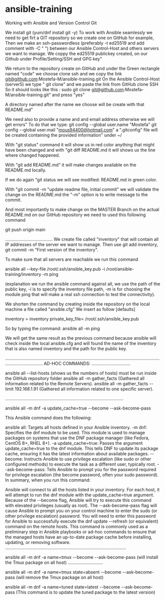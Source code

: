 # ansible-training

Working with Ansible and Version Control Git


We install git (yum/dnf install git -y) 
To work with Ansible seamlessly we need to get firt a GIT repository so we create one on GitHub for example,
Then we make an ssh-passwordless (preferably -t  ed25519 and add comment with -C " ")  between our Ansible Control-Host and others servers we want to manage.
We coppy the ed25519 publickey created, on our Github under Profile/Setting/SSH and GPG key"

We return to the repository create on GitHub and under the Green rectangle named "code" 
we choose clone ssh and we copy the link git@github.com:Mostefa-M/ansible-training.git
On the Ansible Control-Host (server5) we type " git clone" and we paste the link from GitHub clone SSH
So it should looks like this : sudo git clone git@github.com:Mostefa-M/ansible-training.git" and press "yes"

A directory named after the name we choose will be create with that README.md"

We need also to provide a name and and email address otherwise we will get errors"
To do that we type:
git config --global user.name "Mostefa"
git config --global user.mail "mous94400@hotmail.com"
a ".gitconfig" file will be created containing the provided information" under ~/

With "git status" command it will show us in red color  anything that might have been changed and with  "git diff README.md  it will shows us the line where changed happened.

With "git add README.md" it will make changes available on the README.md locally.

If we do again "git status we will see modified: README.md in green color.

With "git commit -m "update readme file, initial commit" we will validate the change on the README.md
the "-m" option  is to write message to the commit.

And most importantly to make change on the MASTER Branch on the  actual README.md on our GitHub repository we need to used this following command

git push origin main 


......................................
We create file called "inventory" that will contain all IP addresses of the server we want to manage.
Then use git add inventory, git commit -m "First version of the inventory".


To make sure that all servers are reachable we run this command 

ansible all --key-file /root/.ssh/ansible_key.pub  -i /root/ansible-training/inventory -m ping

(explanation we run the ansible command against all, we use the path of the public key, -i is to specify the inventory file path, -m is for choosing the module ping that will make a real ssh connection to test the connectivity).

We shorten the command by creating inside the repository on the local machine  a file called "ansible.cfg"
We insert as follow
[defaults]

inventory = inventory
private_key_file= /root/.ssh/ansible_key.pub 

So by typing the command:
ansible all -m ping 

We will get the same result as the previous command because ansible will check inside the local ansible.cfg and will found the name of the inventory that
is also named inventory and the path for the public key.

..........................................................................................................................................................
AD-HOC COMMANDS:
...............................

ansible all --list-hosts (shows us the numbers of hosts) must be run inside the GitHub repository folder 
ansible all -m gather_facts (Gathered all information related to the Remote Servers).
ansible all -m gather_facts --limit 192.168.1.91  (Gathered all information related to one specific server).

...............................................................................................

ansible all -m dnf -a update_cache=true --become --ask-become-pass

This Ansible command does the following:

ansible all: Targets all hosts defined in your Ansible inventory.
-m dnf: Specifies the dnf module to be used. This module is used to manage packages on systems that use the DNF package manager (like Fedora, CentOS 8+, RHEL 8+).
-a update_cache=true: Passes the argument update_cache=true to the dnf module. This tells DNF to update its package cache, ensuring it has the latest information about available packages.
--become: Instructs Ansible to use privilege escalation (like sudo or other configured methods) to execute the task as a different user, typically root.
--ask-become-pass: Tells Ansible to prompt you for the password required for privilege escalation (the become password, often your sudo password).
In summary, when you run this command:

Ansible will connect to all the hosts listed in your inventory.
For each host, it will attempt to run the dnf module with the update_cache=true argument.
Because of the --become flag, Ansible will try to execute this command with elevated privileges (usually as root).
The --ask-become-pass flag will cause Ansible to prompt you on your control machine to enter the sudo (or other privilege escalation) password. You will need to enter this password for Ansible to successfully execute the dnf update --refresh (or equivalent) command on the remote hosts.
This command is commonly used as a preliminary step in Ansible playbooks or ad-hoc commands to ensure that the managed hosts have an up-to-date package cache before installing, updating, or removing software.
.................................................................................................

ansible all -m dnf -a name=tmux --become --ask-become-pass
(will install the Tmux package on all host)
............................

ansible all -m dnf -a name=tmux state=absent --become --ask-become-pass
(will remove the Tmux package on all host)


ansible all -m dnf -a name=tuned state=latest --become --ask-become-pass
(This command is to update the tuned package to the latest version) 
